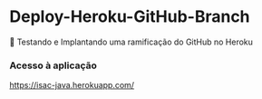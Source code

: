 # Deploy-Heroku-GitHub-Branch
:train: Testando e Implantando uma ramificação do GitHub no Heroku

### Acesso à aplicação
https://isac-java.herokuapp.com/
